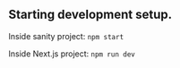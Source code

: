 
## Starting development setup.

Inside sanity project:
`npm start`

Inside Next.js project:
`npm run dev`

